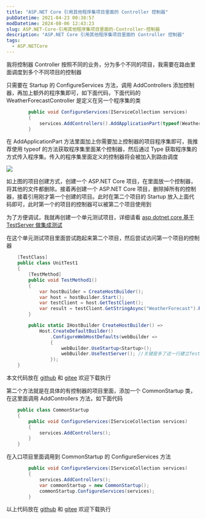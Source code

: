 ```yaml
---
title: "ASP.NET Core 引用其他程序集项目里面的 Controller 控制器"
pubDatetime: 2021-04-23 00:38:57
modDatetime: 2024-08-06 12:43:23
slug: ASP.NET-Core-引用其他程序集项目里面的-Controller-控制器
description: "ASP.NET Core 引用其他程序集项目里面的 Controller 控制器"
tags:
  - ASP.NETCore
---
```





我将控制器 Controller 按照不同的业务，分为多个不同的项目，我需要在路由里面调度到多个不同项目的控制器

<!--more-->


<!-- CreateTime:2021/4/23 8:38:57 -->

<!-- 发布 -->

只需要在 Startup 的 ConfigureServices 方法，调用 AddControllers 添加控制器，再加上额外的程序集即可，如下面代码，下面代码的 WeatherForecastController 是定义在另一个程序集的类

```csharp
        public void ConfigureServices(IServiceCollection services)
        {
            services.AddControllers().AddApplicationPart(typeof(WeatherForecastController).Assembly);
        }
```

在 AddApplicationPart 方法里面加上你需要加上控制器的项目程序集即可，我推荐使用 typeof 的方法获取程序集里面某个控制器，然后通过 Type 获取程序集的方式传入程序集。传入的程序集里面定义的控制器将会被加入到路由调度

<!-- ![](images/img-ASP.NET Core 引用其他程序集项目里面的 Controller 控制器0.png) -->

![](images/img-lindexi%2F202142383937820.jpg)

如上图的项目创建方式，创建一个 ASP.NET Core 项目，在里面放一个控制器，将其他的文件都删除。接着再创建一个 ASP.NET Core 项目，删除掉所有的控制器，接着引用刚才第一个创建的项目。此时在第二个项目的 Startup 放入上面代码即可，此时第一个的项目的控制器可以被第二个项目使用到

为了方便调试，我就再创建一个单元测试项目，详细请看 [asp dotnet core 基于 TestServer 做集成测试](https://blog.lindexi.com/post/asp-dotnet-core-%E5%9F%BA%E4%BA%8E-TestServer-%E5%81%9A%E9%9B%86%E6%88%90%E6%B5%8B%E8%AF%95.html )

在这个单元测试项目里面尝试跑起来第二个项目，然后尝试访问第一个项目的控制器

```csharp
    [TestClass]
    public class UnitTest1
    {
        [TestMethod]
        public void TestMethod1()
        {
            var hostBuilder = CreateHostBuilder();
            var host = hostBuilder.Start();
            var testClient = host.GetTestClient();
            var result = testClient.GetStringAsync("WeatherForecast").Result;
        }

        public static IHostBuilder CreateHostBuilder() =>
            Host.CreateDefaultBuilder()
                .ConfigureWebHostDefaults(webBuilder =>
                {
                    webBuilder.UseStartup<Startup>();
                    webBuilder.UseTestServer(); //关键是多了这一行建立TestServer
                });
    }
```

本文代码放在 [github](https://github.com/lindexi/lindexi_gd/tree/f0b05e03/NoyijoqaqaiLallgewhurna ) 和 [gitee](https://gitee.com/lindexi/lindexi_gd/tree/f0b05e03/NoyijoqaqaiLallgewhurna) 欢迎下载执行

第二个方法就是在具体的有控制器的项目里面，添加一个 CommonStartup 类，在这里面调用 AddControllers 方法，如下面代码

```csharp
    public class CommonStartup
    {
        public void ConfigureServices(IServiceCollection services)
        {
            services.AddControllers();
        }
    }
```

在入口项目里面调用到 CommonStartup 的 ConfigureServices 方法

```csharp
        public void ConfigureServices(IServiceCollection services)
        {
            services.AddControllers();
            var commonStartup = new CommonStartup();
            commonStartup.ConfigureServices(services);
        }
```

以上代码放在 [github](https://github.com/lindexi/lindexi_gd/tree/06498b5f/NoyijoqaqaiLallgewhurna ) 和 [gitee](https://gitee.com/lindexi/lindexi_gd/tree/06498b5f/NoyijoqaqaiLallgewhurna) 欢迎下载执行

